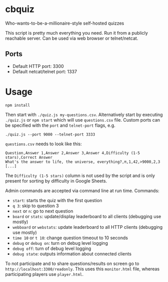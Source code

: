 # cbquiz

Who-wants-to-be-a-millionaire-style self-hosted quizzes

This script is pretty much everything you need. Run it from a publicly reachable
server. Can be used via web browser or telnet/netcat.

## Ports

- Default HTTP port: 3300
- Default netcat/telnet port: 1337

# Usage

`npm install`

Then start with `./quiz.js my-questions.csv`.
Alternatively start by executing `./quiz.js` or `npm start` which will use `questions.csv` file.
Custom ports can be specified with the `port` and `telnet-port` flags, e.g.

```
./quiz.js --port 9000 --telnet-port 3333
```

`questions.csv` needs to look like this:

```
Question,Answer 1,Answer 2,Answer 3,Answer 4,Difficulty (1-5 stars),Correct Answer
What's the answer to life, the universe, everything?,π,1,42,>9000,2,3
[...]
```

The `Difficulty (1-5 stars)` column is not used by the script and is only
present for sorting by difficulty in Google Sheets.

Admin commands are accepted via command line at run time. Commands:

- `start`: starts the quiz with the first question
- `q 3`: skip to question 3
- `next` or `n`: go to next question
- `board` or `stats`: update/display leaderboard to all clients (debugging use mostly)
- `webboard` or `webstats`: update leaderboard to all HTTP clients (debugging use mostly)
- `time 10` or `t 10`: change question timeout to 10 seconds
- `debug` or `debug on`: turn on debug level logging
- `debug off`: turn of debug level logging
- `debug state`: outputs information about connected clients

To not participate and to share questions/results on screen go to
`http://localhost:3300/readonly`. This uses this `monitor.html` file, whereas
participating players use `player.html`.
